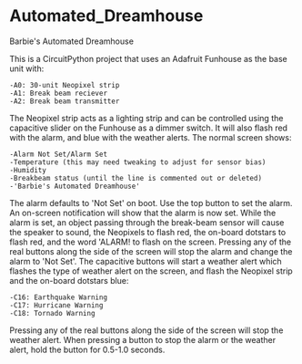 # Automated_Dreamhouse
Barbie's Automated Dreamhouse

This is a CircuitPython project that uses an Adafruit Funhouse as the base unit with:

	-A0: 30-unit Neopixel strip
	-A1: Break beam reciever
	-A2: Break beam transmitter
  
The Neopixel strip acts as a lighting strip and can be controlled using the capacitive slider on the Funhouse as a dimmer switch. It will also flash red with the alarm, and blue with the weather alerts.
The normal screen shows:
	
	-Alarm Not Set/Alarm Set
	-Temperature (this may need tweaking to adjust for sensor bias)
	-Humidity
	-Breakbeam status (until the line is commented out or deleted)
	-'Barbie's Automated Dreamhouse'
	
The alarm defaults to 'Not Set' on boot. Use the top button to set the alarm. An on-screen notification will show that the alarm is now set.
While the alarm is set, an object passing through the break-beam sensor will cause the speaker to sound, the Neopixels to flash red, the on-board dotstars to flash red, and the word 'ALARM! to flash on the screen.
Pressing any of the real buttons along the side of the screen will stop the alarm and change the alarm to 'Not Set'.
The capacitive buttons will start a weather alert which flashes the type of weather alert on the screen, and flash the Neopixel strip and the on-board dotstars blue:
	
	-C16: Earthquake Warning
	-C17: Hurricane Warning
	-C18: Tornado Warning
	
Pressing any of the real buttons along the side of the screen will stop the weather alert.
When pressing a button to stop the alarm or the weather alert, hold the button for 0.5-1.0 seconds.
